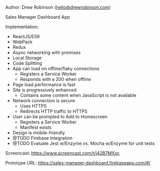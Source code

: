 Author: Drew Robinson (hello@drewrobinson.com)

Sales Manager Dashboard App

Implementation:
 - ReactJS/ES6
 - WebPack
 - Redux
 - Async networking with promises
 - Local Storage
 - Code Splitting
 - App can load on offline/flaky connections
    - Registers a Service Worker
    - Responds with a 200 when offline
 - Page load performance is fast
 - Site is progressively enhanced
    - Contains some content when JavaScript is not available
 - Network connection is secure
    - Uses HTTPS
    - Redirects HTTP traffic to HTTPS
 - User can be prompted to Add to Homescreen
    - Registers a Service Worker
    - Manifest exists
 - Design is mobile-friendly
 - @TODO Firebase Integration
 - @TODO Evaluate Jest w/Enzyme vs. Mocha w/Enzyme for unit tests


Screencast: https://www.screencast.com/t/j42B7MXxc

Prototype URL: https://sales-manager-dashboard.firebaseapp.com/#/
